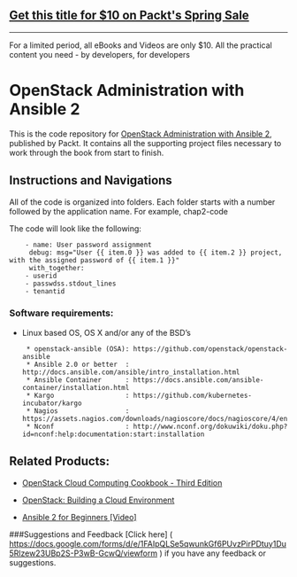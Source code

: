 ## [Get this title for $10 on Packt's Spring Sale](https://www.packt.com/B06086?utm_source=github&utm_medium=packt-github-repo&utm_campaign=spring_10_dollar_2022)
-----
For a limited period, all eBooks and Videos are only $10. All the practical content you need \- by developers, for developers

# OpenStack Administration with Ansible 2
This is the code repository for [OpenStack Administration with Ansible 2](https://www.packtpub.com/virtualization-and-cloud/openstack-administration-ansible-2-second-edition?utm_source=github&utm_medium=repository&utm_content=9781787121638), published by Packt. It contains all the supporting project files necessary to work through the book from start to finish.
## Instructions and Navigations
All of the code is organized into folders. Each folder starts with a number followed by the application name. For example, chap2-code

The code will look like the following:
       
        - name: User password assignment 
         debug: msg="User {{ item.0 }} was added to {{ item.2 }} project, with the assigned password of {{ item.1 }}" 
         with_together: 
        - userid 
        - passwdss.stdout_lines 
        - tenantid 

### Software requirements:

* Linux based OS, OS X and/or any of the BSD’s
       
       * openstack-ansible (OSA): https://github.com/openstack/openstack-ansible
       * Ansible 2.0 or better  : http://docs.ansible.com/ansible/intro_installation.html
       * Ansible Container      : https://docs.ansible.com/ansible-container/installation.html
       * Kargo                  : https://github.com/kubernetes-incubator/kargo
       * Nagios                 : https://assets.nagios.com/downloads/nagioscore/docs/nagioscore/4/en/quickstart.html
       * Nconf                  : http://www.nconf.org/dokuwiki/doku.php?id=nconf:help:documentation:start:installation
       
## Related Products:

* [OpenStack Cloud Computing Cookbook - Third Edition]( https://www.packtpub.com/virtualization-and-cloud/openstack-cloud-computing-cookbook-third-edition?utm_source=github&utm_medium=repository&utm_content=9781782174783 )

* [OpenStack: Building a Cloud Environment]( https://www.packtpub.com/virtualization-and-cloud/openstack-building-cloud-environment?utm_source=github&utm_medium=repository&utm_content=9781787123182 )

* [Ansible 2 for Beginners [Video]]( https://www.packtpub.com/networking-and-servers/ansible-2-beginners-video?utm_source=github&utm_medium=repository&utm_content=9781786465719 )

###Suggestions and Feedback
[Click here] ( https://docs.google.com/forms/d/e/1FAIpQLSe5qwunkGf6PUvzPirPDtuy1Du5Rlzew23UBp2S-P3wB-GcwQ/viewform ) if you have any feedback or suggestions.
